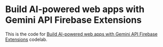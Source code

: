 # Build AI-powered web apps with Gemini API Firebase Extensions

This is the code for [Build AI-powered web apps with Gemini API Firebase Extensions](https://firebase.google.com/codelabs/gemini-api-extensions-web) codelab.
